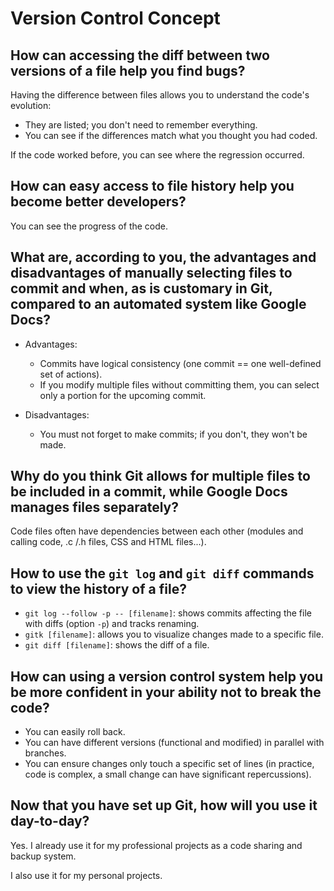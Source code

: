 # Version Control Concept

## How can accessing the diff between two versions of a file help you find bugs?

Having the difference between files allows you to understand the code's evolution:

* They are listed; you don't need to remember everything.
* You can see if the differences match what you thought you had coded.

If the code worked before, you can see where the regression occurred.

## How can easy access to file history help you become better developers?

You can see the progress of the code.

## What are, according to you, the advantages and disadvantages of manually selecting files to commit and when, as is customary in Git, compared to an automated system like Google Docs?

* Advantages:
    * Commits have logical consistency (one commit == one well-defined set of actions).
    * If you modify multiple files without committing them, you can select only a portion for the upcoming commit.

* Disadvantages:
    * You must not forget to make commits; if you don't, they won't be made.

## Why do you think Git allows for multiple files to be included in a commit, while Google Docs manages files separately?

Code files often have dependencies between each other (modules and calling code, .c /.h files, CSS and HTML files...).

## How to use the `git log` and `git diff` commands to view the history of a file?

* `git log --follow -p -- [filename]`: shows commits affecting the file with diffs (option `-p`) and tracks renaming.
* `gitk [filename]`: allows you to visualize changes made to a specific file.
* `git diff [filename]`: shows the diff of a file.

## How can using a version control system help you be more confident in your ability not to break the code?

* You can easily roll back.
* You can have different versions (functional and modified) in parallel with branches.
* You can ensure changes only touch a specific set of lines (in practice, code is complex, a small change can have significant repercussions).

## Now that you have set up Git, how will you use it day-to-day?

Yes. I already use it for my professional projects as a code sharing and backup system.

I also use it for my personal projects.
